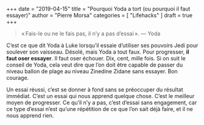 +++
date        = "2019-04-15"
title       = "Pourquoi Yoda a tort (ou pourquoi il faut essayer)"
author      = "Pierre Morsa"
categories  = [ "Lifehacks" ]
draft       = true
+++
> « Fais-le ou ne le fais pas, il n’y a pas d’essai ».
> <citation>— Yoda</citation>

C’est ce que dit Yoda à Luke lorsqu’il essaie d’utiliser ses pouvoirs Jedi pour soulever son vaisseau. Désolé, mais Yoda a tout faux. Pour progresser, **il faut oser essayer**. Il faut oser échouer. Dix, cent, mille fois. Si on suit le conseil de Yoda, cela veut dire que l’on doit être capable de passer du niveau ballon de plage au niveau Zinedine Zidane sans essayer. Bon courage.

Un essai réussi, c’est se donner à fond sans se préoccuper du résultat immédiat. C’est un essai qui nous apprend quelque chose. C’est le meilleur moyen de progresser. Ce qu’il n’y a pas, c’est d’essai sans engagement, car ce type d’essai n’est qu’une répétition de ce que l’on sait déjà faire, et il ne nous apprend rien.
